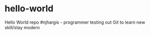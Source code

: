 # hello-world
Hello World repo
#njhargis - programmer testing out Git to learn new skill/stay modern
